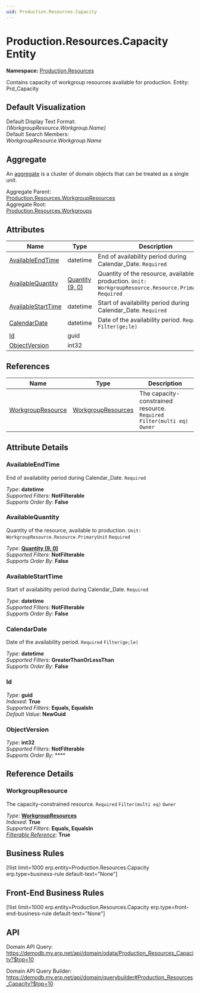 ```yaml
---
uid: Production.Resources.Capacity
---
```

# Production.Resources.Capacity Entity

**Namespace:** [Production.Resources](Production.Resources.md)  

Contains capacity of workgroup resources available for production. Entity: Prd_Capacity

## Default Visualization
Default Display Text Format:  
_{WorkgroupResource.Workgroup.Name}_  
Default Search Members:  
_WorkgroupResource.Workgroup.Name_  

## Aggregate
An [aggregate](https://docs.erp.net/tech/advanced/concepts/aggregates.html) is a cluster of domain objects that can be treated as a single unit.  

Aggregate Parent:  
[Production.Resources.WorkgroupResources](Production.Resources.WorkgroupResources.md)  
Aggregate Root:  
[Production.Resources.Workgroups](Production.Resources.Workgroups.md)  

## Attributes

| Name | Type | Description |
| ---- | ---- | --- |
| [AvailableEndTime](Production.Resources.Capacity.md#availableendtime) | datetime | End of availability period during Calendar_Date. `Required` 
| [AvailableQuantity](Production.Resources.Capacity.md#availablequantity) | [Quantity (9, 0)](../data-types.md#quantity) | Quantity of the resource, available to production. `Unit: WorkgroupResource.Resource.PrimaryUnit` `Required` 
| [AvailableStartTime](Production.Resources.Capacity.md#availablestarttime) | datetime | Start of availability period during Calendar_Date. `Required` 
| [CalendarDate](Production.Resources.Capacity.md#calendardate) | datetime | Date of the availability period. `Required` `Filter(ge;le)` 
| [Id](Production.Resources.Capacity.md#id) | guid |  
| [ObjectVersion](Production.Resources.Capacity.md#objectversion) | int32 |  

## References

| Name | Type | Description |
| ---- | ---- | --- |
| [WorkgroupResource](Production.Resources.Capacity.md#workgroupresource) | [WorkgroupResources](Production.Resources.WorkgroupResources.md) | The capacity-constrained resource. `Required` `Filter(multi eq)` `Owner` |


## Attribute Details

### AvailableEndTime

End of availability period during Calendar_Date. `Required`

_Type_: **datetime**  
_Supported Filters_: **NotFilterable**  
_Supports Order By_: **False**  

### AvailableQuantity

Quantity of the resource, available to production. `Unit: WorkgroupResource.Resource.PrimaryUnit` `Required`

_Type_: **[Quantity (9, 0)](../data-types.md#quantity)**  
_Supported Filters_: **NotFilterable**  
_Supports Order By_: **False**  

### AvailableStartTime

Start of availability period during Calendar_Date. `Required`

_Type_: **datetime**  
_Supported Filters_: **NotFilterable**  
_Supports Order By_: **False**  

### CalendarDate

Date of the availability period. `Required` `Filter(ge;le)`

_Type_: **datetime**  
_Supported Filters_: **GreaterThanOrLessThan**  
_Supports Order By_: **False**  

### Id

_Type_: **guid**  
_Indexed_: **True**  
_Supported Filters_: **Equals, EqualsIn**  
_Default Value_: **NewGuid**  

### ObjectVersion

_Type_: **int32**  
_Supported Filters_: **NotFilterable**  
_Supports Order By_: ****  


## Reference Details

### WorkgroupResource

The capacity-constrained resource. `Required` `Filter(multi eq)` `Owner`

_Type_: **[WorkgroupResources](Production.Resources.WorkgroupResources.md)**  
_Indexed_: **True**  
_Supported Filters_: **Equals, EqualsIn**  
_[Filterable Reference](https://docs.erp.net/dev/domain-api/filterable-references.html)_: **True**  



## Business Rules

[!list limit=1000 erp.entity=Production.Resources.Capacity erp.type=business-rule default-text="None"]

## Front-End Business Rules

[!list limit=1000 erp.entity=Production.Resources.Capacity erp.type=front-end-business-rule default-text="None"]

## API

Domain API Query:
<https://demodb.my.erp.net/api/domain/odata/Production_Resources_Capacity?$top=10>

Domain API Query Builder:
<https://demodb.my.erp.net/api/domain/querybuilder#Production_Resources_Capacity?$top=10>


